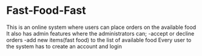 # Fast-Food-Fast
This is an online system where users can place orders on the available food
It also has admin features where the administrators can;
  -accept or decline orders
  -add new items(fast food) to the list of available food
Every user to the system has to create an account and login  

